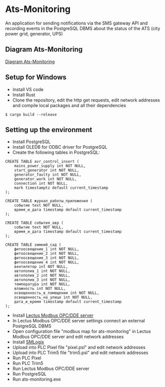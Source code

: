 # Ats-Monitoring
An application for sending notifications via the SMS gateway API and recording events in the PostgreSQL DBMS about the status of the ATS (city power grid, generator, UPS)
## Diagram Ats-Monitoring
[Diagram Ats-Monitoring](https://viewer.diagrams.net/?tags=%7B%7D&highlight=0000ff&edit=_blank&layers=1&nav=1&title=diagram%20ats-monitoring.drawio.html#R7VrbcuI4EP0aHpnyBTvwGCDJzhbZYZbszLOwhdFGlryyDCRfvy1bxhjbhBASyAxVFKAjWWq1uk%2BfKLTsQbi6Eyia33Mf05Zl%2BKuWPWxZ1lXXgncFPGnA6mRAIIifQWYBTMgz1qCh0YT4OC4NlJxTSaIy6HHGsCdLGBKCL8vDZpyWV41QgCvAxEO0iv4kvpxr1DSMouMPTIK5Xrrr6I4p8h4DwROm12Oc4awnRPk0emg8Rz5fbkD2TcseCM5l9i1cDTBVXs09lj1329C7NllgJvd5ICZJEDwPb5%2FnV9N%2B2BfB4Puf7V42ywLRRLtCGyufct9gH1ylm1zIOQ84Q%2FSmQPvp%2FrFaxoBWMWbEeQSgCeC%2FWMonfe4okRyguQyp7p1xJnWn6UK7ujW925gnwtN22T3TMXC3052ZTrdjeO08cJAIsNyxZx2aal8bk2un3WEeYimeYIDAFEmyKIcI0pEWrMcVLocv2uv1J9Bkccn7LgXb%2Bz5ZlE7B%2FS9RcZJ6qh2nrrqGAeCkVdGpzKMkYKUnPPAhFpuD3EB%2F0nzGQ5bKZvnKokQ97pNYCjJNJOFMNfGCwDnpJcAv2SrllQFOt5mjW3G3wEISSNFrvSWpgqmfb1Bvy%2B7HEfIICx7SUOsWwAjPVBBYBfK3zl8zxeYoUgt5yVSFcKyjz0h9L4Bj1EbsIQScSuMsQrVtnXLwlqN%2FneWq4fGQePo7RVNM%2B2u6GHDKwfxhShjwmBT8cc09eU7copBQRak%2FsPARQ1upYjXmifIdXu2M7rw3p6ecuXVzWdCgbWtsvsGAa1p7S0LUpqfVmBRRbZyGkO%2BEZUHqqhg1jOL9TakxbcqVvH7lD5rNc0DssX3Sy3Tr0uv6YbKRLdlclSRqyK2K9YBF29hc1HqGquRp3FNGTq99KqHbCCWHklG9t8Z8qY7TiJMogrR50UPV9Y9t0R1mWCDJxTkY8894cg5mjEfAC8aYrJSEfL05AFYj6YVSkodqGqCgUIAeZzRl6RlR5LRJ577g0UMuIYxdYuQVJNtzSiRr2lWWNbs1LLseeHSWNe3Pq%2Fx2qboX1Z9pnkr%2B7TK7UQJ%2BtKD7SbLZjQAJH7OLhPt8Es52T67hnDdouEy9ZZotw9tp3BT6LusD78i2jiXVd7CaO6yMDWCQ4MoTHpoShuUBimwq9tVon0SApaX9QZDQOQel8eMvZU6MxQKLnS7%2FrcRHxzq9%2BDAq%2FBByf5rEKnoGY5jz67jiR5XvddVjk9eVy7aLTkh8PxUr5apiV6uKvWbxLWoXXCKJpuslIg5VMnWK04cX7GZgfHFaDpg5gLZZtOGlhgsJdAFTI5IeI0axXOI4D%2BS9BND%2BB271tuqBWXPgtfXAfa%2FzvvrFxKa5712j6ZyV2jSbbxzfJhsnmmQNwXnYyKwXeXgG8tB1Ti4P8319Dn34Ybd9Iw7JsJ9ieaerwKpgPHQv76XpRpC4qU74NlaxNxzeHFniFciYxzIQePJ9tHPmXVNcy7h9zxmRXAA9vXKaLbF5brLSvfpSFpZXNTrDsp0PFZbV65SLsHw3YekaJxeWzRcNb7wG4%2BIxhrNJ%2F515UTPnq2Z6ndOrGfeiZuouyCjBTO6seb%2BtisluphYEL48vW74JxOCPTcsYQmmBj3vCfn3tYRo1teijxUe3wgMXzXFszdHtVc%2FZPY7kgGbxa7y0b%2BPHjvbN%2Fw%3D%3D)
## Setup for Windows
* Install VS code
* Install Rust
* Clone the repository, edit the http get requests, edit network addresses and
compile local packages and all their dependencies
```
$ cargo build --release
```
## Setting up the environment
* Install PostgreSQL
* Install OLEDB for ODBC driver for PostgreSQL
* Create the following tables in PostgreSQL:
```
CREATE TABLE avr_control_insert (
    mains_power_supply int NOT NULL,
    start_generator int NOT NULL,
    generator_faulty int NOT NULL,
    generator_work int NOT NULL,
    connection int NOT NULL,
    mark timestamptz default current_timestamp
);
```
```
CREATE TABLE журнал_работы_приложения (
    событие text NOT NULL,
    время_и_дата timestamp default current_timestamp
);
```
```
CREATE TABLE события_авр (
    событие text NOT NULL,
    время_и_дата timestamp default current_timestamp
);
```
```
CREATE TABLE зимний_сад (
    фитоосвещение_1 int NOT NULL,
    фитоосвещение_2 int NOT NULL,
    фитоосвещение_3 int NOT NULL,
    фитоосвещение_4 int NOT NULL,
    вентилятор int NOT NULL,
    автополив_1 int NOT NULL,
    автополив_2 int NOT NULL,
    автополив_3 int NOT NULL,
    температура int NOT NULL,
    влажность int NOT NULL,
    освещенность_в_помещении int NOT NULL, 
    освещенность_на_улице int NOT NULL,
    дата_и_время timestamp default current_timestamp
);
```
* Install [Lectus Modbus OPC/DDE server](http://www.lectussoft.com/)
* In Lectus Modbus OPC/DDE server settings connect an external PostgreSQL DBMS
* Open configuration file "modbus map for ats-monitoring" in Lectus Modbus OPC/DDE server and edit network addresses
* Install [SMLogix](https://segnetics.com/ru/smlogix)
* Upload into PLC Pixel file "pixel.psl" and edit network addresses
* Upload into PLC Trim5 file "trim5.psl" and edit network addresses
* Run PLC Pixel
* Run PLC Trim5
* Run Lectus Modbus OPC/DDE server
* Run PostgreSQL
* Run ats-monitoring.exe
